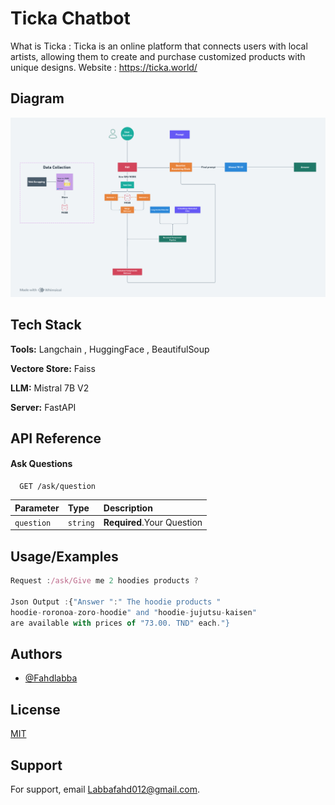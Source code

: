 
# Ticka Chatbot

What is Ticka : 
Ticka is an online platform that connects users with local artists, allowing them to create and purchase customized products with unique designs.
Website : https://ticka.world/

## Diagram

![Diagram](https://github.com/Fahdlabba/Ticka-Chatbot/blob/4f988cd72947cd04b98a1f8d960742bd0137b621/Diagram.png)

## Tech Stack

**Tools:** Langchain , HuggingFace , BeautifulSoup 

**Vectore Store:** Faiss

**LLM:** Mistral 7B V2 

**Server:** FastAPI


## API Reference

#### Ask Questions

```http
  GET /ask/question
```

| Parameter | Type     | Description                |
| :-------- | :------- | :------------------------- |
| `question` | `string` | **Required**.Your Question |




## Usage/Examples

```javascript
Request :/ask/Give me 2 hoodies products ?

Json Output :{"Answer ":" The hoodie products "
hoodie-roronoa-zoro-hoodie" and "hoodie-jujutsu-kaisen" 
are available with prices of "73.00. TND" each."}
```


## Authors

- [@Fahdlabba](https://github.com/Fahdlabba)


## License

[MIT](https://choosealicense.com/licenses/mit/)


## Support

For support, email Labbafahd012@gmail.com.

